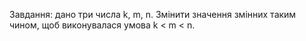 Завдання: дано три числа k, m, n. Змінити значення змінних таким чином, щоб виконувалася умова k < m < n. 
